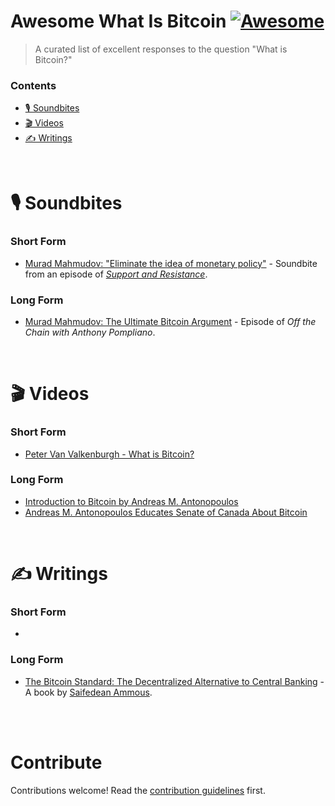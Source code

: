 # Awesome What Is Bitcoin [![Awesome](https://awesome.re/badge.svg)](https://awesome.re)

> A curated list of excellent responses to the question &#34;What is Bitcoin?&#34;


### Contents

- [🎙 Soundbites](#🎙-Soundbites)
- [🎬 Videos](#🎬-Videos)
- [✍️ Writings](#✍️-Writings)


<br/>

# 🎙 Soundbites

### Short Form

- [Murad Mahmudov: "Eliminate the idea of monetary policy"](https://www.youtube.com/watch?v=c8eh7LayhqQ&list=WL&t=4270s) - Soundbite from an episode of _[Support and Resistance](https://www.youtube.com/channel/UCNWgHZl_rDrcjcVNu5my-IQ/featured)_.

### Long Form

- [Murad Mahmudov: The Ultimate Bitcoin Argument](https://www.youtube.com/watch?v=UMK_A0mF8PQ) - Episode of _Off the Chain with Anthony Pompliano_.



<br/>

# 🎬 Videos

### Short Form

- [Peter Van Valkenburgh - What is Bitcoin?](https://youtu.be/ZFc0Um6WUU4?t=776)


### Long Form

- [Introduction to Bitcoin by Andreas M. Antonopoulos](https://www.youtube.com/watch?v=l1si5ZWLgy0)
- [Andreas M. Antonopoulos Educates Senate of Canada About Bitcoin](https://www.youtube.com/watch?v=xUNGFZDO8mM)


<br/>

# ✍️ Writings

### Short Form

-


### Long Form

- [The Bitcoin Standard: The Decentralized Alternative to Central Banking](https://www.google.com/search?kgmid=/g/11fjmh29sq&hl=en-US&kgs=adc62715e861f578&q=The+Bitcoin+Standard:+The+Decentralized+Alternative+to+Central+Banking&shndl=0&source=sh/x/kp&entrypoint=sh/x/kp) - A book by [Saifedean Ammous](https://twitter.com/saifedean).


<br/>
<br/>

# Contribute

Contributions welcome! Read the [contribution guidelines](CONTRIBUTING.md) first.
